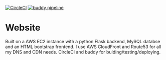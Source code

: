 [![CircleCI](https://circleci.com/gh/wborland/Website.svg?style=shield&circle-token=bec3ee6788501faf8833f9d93de80e543678d51b)](https://circleci.com/gh/wborland/Website)
[![buddy pipeline](https://app.buddy.works/wborland/website/pipelines/pipeline/166045/badge.svg?token=7632f25ea202f4a9e6ddfa71befcf41959fb93041a3c033e86ff25ea93c63e26 "buddy pipeline")](https://app.buddy.works/wborland/website/pipelines/pipeline/166045)

# Website

Built on a AWS EC2 instance with a python Flask backend, MySQL databse and an HTML bootstrap frontend.
I use AWS CloudFront and Route53 for all my DNS and CDN needs. CircleCI and buddy for bulding/testing/deploying.
